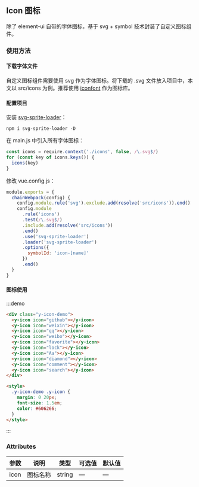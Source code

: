 ## Icon 图标

除了 element-ui 自带的字体图标，基于 svg + symbol 技术封装了自定义图标组件。

### 使用方法

#### 下载字体文件

自定义图标组件需要使用 svg 作为字体图标。将下载的 .svg 文件放入项目中，本文以 src/icons 为例。推荐使用 [iconfont](https://www.iconfont.cn/) 作为图标库。

#### 配置项目

安装 [svg-sprite-loader](https://github.com/JetBrains/svg-sprite-loader)：

```shell
npm i svg-sprite-loader -D
```

在 main.js 中引入所有字体图标：

```javascript
const icons = require.context('./icons', false, /\.svg$/)
for (const key of icons.keys()) {
  icons(key)
}
```

修改 vue.config.js：

```javascript
module.exports = {
  chainWebpack(config) {
    config.module.rule('svg').exclude.add(resolve('src/icons')).end()
    config.module
      .rule('icons')
      .test(/\.svg$/)
      .include.add(resolve('src/icons'))
      .end()
      .use('svg-sprite-loader')
      .loader('svg-sprite-loader')
      .options({
        symbolId: 'icon-[name]'
      })
      .end()
  }
}
```

#### 图标使用

:::demo

```html
<div class="y-icon-demo">
  <y-icon icon="github"></y-icon>
  <y-icon icon="weixin"></y-icon>
  <y-icon icon="qq"></y-icon>
  <y-icon icon="weibo"></y-icon>
  <y-icon icon="favorite"></y-icon>
  <y-icon icon="lock"></y-icon>
  <y-icon icon="Aa"></y-icon>
  <y-icon icon="diamond"></y-icon>
  <y-icon icon="comment"></y-icon>
  <y-icon icon="search"></y-icon>
</div>

<style>
  .y-icon-demo .y-icon {
    margin: 0 20px;
    font-size: 1.5em;
    color: #606266;
  }
</style>
```

:::

### Attributes

| 参数 | 说明     | 类型   | 可选值 | 默认值 |
| ---- | -------- | ------ | ------ | ------ |
| icon | 图标名称 | string | —      | —      |
